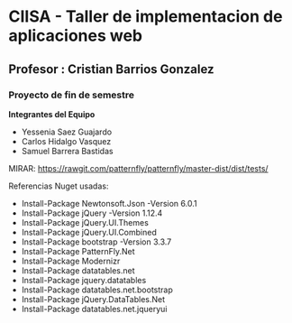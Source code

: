 # CIISA - Taller de implementacion de aplicaciones web

## Profesor : Cristian Barrios Gonzalez

### Proyecto de fin de semestre

**Integrantes del Equipo**
* Yessenia Saez Guajardo
* Carlos Hidalgo Vasquez
* Samuel Barrera Bastidas

MIRAR: https://rawgit.com/patternfly/patternfly/master-dist/dist/tests/

Referencias Nuget usadas:
* Install-Package Newtonsoft.Json -Version 6.0.1
* Install-Package jQuery -Version 1.12.4
* Install-Package jQuery.UI.Themes
* Install-Package jQuery.UI.Combined
* Install-Package bootstrap -Version 3.3.7
* Install-Package PatternFly.Net
* Install-Package Modernizr
* Install-Package datatables.net
* Install-Package jquery.datatables
* Install-Package datatables.net.bootstrap
* Install-Package jQuery.DataTables.Net
* Install-Package datatables.net.jqueryui 
